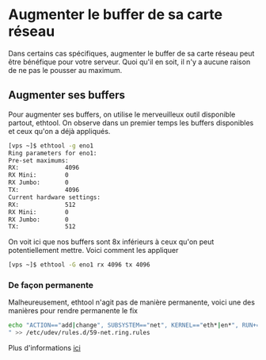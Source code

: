 # Augmenter le buffer de sa carte réseau

Dans certains cas spécifiques, augmenter le buffer de sa carte réseau
peut être bénéfique pour votre serveur. Quoi qu'il en soit, il n'y a
aucune raison de ne pas le pousser au maximum.

## Augmenter ses buffers

Pour augmenter ses buffers, on utilise le merveuilleux outil disponible
partout, ethtool. On observe dans un premier temps les buffers
disponibles et ceux qu'on a déjà appliqués.

``` bash
[vps ~]$ ethtool -g eno1
Ring parameters for eno1:
Pre-set maximums:
RX:             4096
RX Mini:        0
RX Jumbo:       0
TX:             4096
Current hardware settings:
RX:             512
RX Mini:        0
RX Jumbo:       0
TX:             512
```

On voit ici que nos buffers sont 8x inférieurs à ceux qu'on peut
potentiellement mettre. Voici comment les appliquer

``` bash
[vps ~]$ ethtool -G eno1 rx 4096 tx 4096
```

### De façon permanente

Malheureusement, ethtool n'agit pas de manière permanente, voici une
des manières pour rendre permanente le fix

``` bash
echo "ACTION=="add|change", SUBSYSTEM=="net", KERNEL=="eth*|en*", RUN+="/sbin/ethtool -G $name rx 4096 tx 4096"
" >> /etc/udev/rules.d/59-net.ring.rules
```

Plus d'informations
[ici](https://fasterdata.es.net/host-tuning/linux/nic-tuning/)
